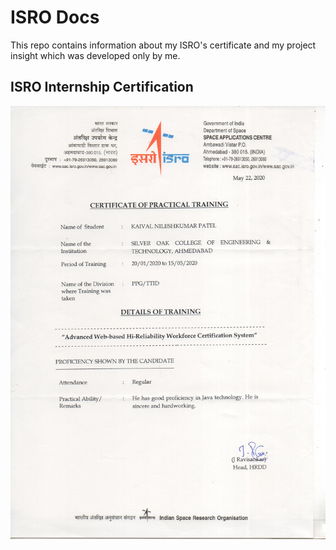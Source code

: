 # ISRO Docs
This repo contains information about my ISRO's certificate and my project insight which was developed only by me.

## ISRO Internship Certification
<img alt="ISRO CERTIFICATE" src="./KAIVAL018.jpg"></img>
